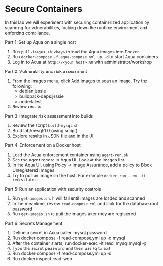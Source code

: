 # Secure Containers 
In this lab we will experiment with securing containerized application by scanning for vulnerabilities, locking down the runtime environment and enforcing compliance.

Part 1: Set up Aqua on a single host
1.	Run `pull-images.sh <key>` to load the Aqua images into Docker
2.	Run `docker-compose -f aqua-compose.yml up -d` to start Aqua containers
3.	Log in to Aqua at `http://<your host>:80` with administrator/workshop

Part 2: Vulnerability and risk assessment
1. From the Images menu, click Add Images to scan an image. Try the following:
   -	debian:jessie
   -	buildpack-deps:jessie
   -	node:latest
2.	Review results

Part 3: Integrate risk assessment into builds
1.  Review the script `build-mysql.sh`
2.	Build lab/mysql:1.0 (using script)
3.	Explore results in JSON file and in the UI

Part 4: Enforcement on a Docker host
1.	Load the Aqua enforcement container using `agent-run.sh`
2.	See the agent record in Aqua UI. Look at the images list.
3.	In the Aqua UI, using Polcy -> Image Assurance, add a policy to Block Unregistered Images
4.  Try to pull an image on the host. For example `docker run --rm -it redis:latest`

Part 5: Run an application with security controls
1.	Run `get-images.sh`. It will fail until images are loaded and scanned
2.	In the meantime, review `read-compose.yml` and look for the database root password
4.  Run `get-images.sh` to pull the images after they are registered

Part 6: Secrets Management
1.	Define a secret in Aqua called mysql.password
2.	Run docker-compose -f read-compose.yml up -d mysql
3.	After the container starts, run docker-exec -it read_mysql mysql -p
4.	Type the secret password and then use \q to exit
5.	Run docker-compose -f read-compose.yml up -d
6.	Run docker inspect read-web


